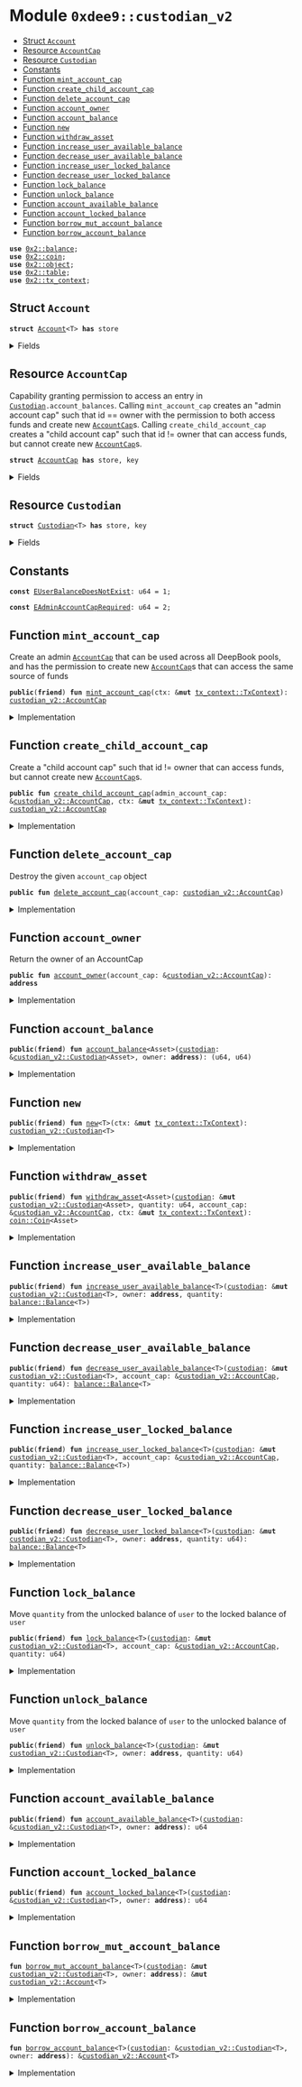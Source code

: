 
<a name="0xdee9_custodian_v2"></a>

# Module `0xdee9::custodian_v2`



-  [Struct `Account`](#0xdee9_custodian_v2_Account)
-  [Resource `AccountCap`](#0xdee9_custodian_v2_AccountCap)
-  [Resource `Custodian`](#0xdee9_custodian_v2_Custodian)
-  [Constants](#@Constants_0)
-  [Function `mint_account_cap`](#0xdee9_custodian_v2_mint_account_cap)
-  [Function `create_child_account_cap`](#0xdee9_custodian_v2_create_child_account_cap)
-  [Function `delete_account_cap`](#0xdee9_custodian_v2_delete_account_cap)
-  [Function `account_owner`](#0xdee9_custodian_v2_account_owner)
-  [Function `account_balance`](#0xdee9_custodian_v2_account_balance)
-  [Function `new`](#0xdee9_custodian_v2_new)
-  [Function `withdraw_asset`](#0xdee9_custodian_v2_withdraw_asset)
-  [Function `increase_user_available_balance`](#0xdee9_custodian_v2_increase_user_available_balance)
-  [Function `decrease_user_available_balance`](#0xdee9_custodian_v2_decrease_user_available_balance)
-  [Function `increase_user_locked_balance`](#0xdee9_custodian_v2_increase_user_locked_balance)
-  [Function `decrease_user_locked_balance`](#0xdee9_custodian_v2_decrease_user_locked_balance)
-  [Function `lock_balance`](#0xdee9_custodian_v2_lock_balance)
-  [Function `unlock_balance`](#0xdee9_custodian_v2_unlock_balance)
-  [Function `account_available_balance`](#0xdee9_custodian_v2_account_available_balance)
-  [Function `account_locked_balance`](#0xdee9_custodian_v2_account_locked_balance)
-  [Function `borrow_mut_account_balance`](#0xdee9_custodian_v2_borrow_mut_account_balance)
-  [Function `borrow_account_balance`](#0xdee9_custodian_v2_borrow_account_balance)


<pre><code><b>use</b> <a href="../../../.././build/Sui/docs/balance.md#0x2_balance">0x2::balance</a>;
<b>use</b> <a href="../../../.././build/Sui/docs/coin.md#0x2_coin">0x2::coin</a>;
<b>use</b> <a href="../../../.././build/Sui/docs/object.md#0x2_object">0x2::object</a>;
<b>use</b> <a href="../../../.././build/Sui/docs/table.md#0x2_table">0x2::table</a>;
<b>use</b> <a href="../../../.././build/Sui/docs/tx_context.md#0x2_tx_context">0x2::tx_context</a>;
</code></pre>



<a name="0xdee9_custodian_v2_Account"></a>

## Struct `Account`



<pre><code><b>struct</b> <a href="custodian_v2.md#0xdee9_custodian_v2_Account">Account</a>&lt;T&gt; <b>has</b> store
</code></pre>



<details>
<summary>Fields</summary>


<dl>
<dt>
<code>available_balance: <a href="../../../.././build/Sui/docs/balance.md#0x2_balance_Balance">balance::Balance</a>&lt;T&gt;</code>
</dt>
<dd>

</dd>
<dt>
<code>locked_balance: <a href="../../../.././build/Sui/docs/balance.md#0x2_balance_Balance">balance::Balance</a>&lt;T&gt;</code>
</dt>
<dd>

</dd>
</dl>


</details>

<a name="0xdee9_custodian_v2_AccountCap"></a>

## Resource `AccountCap`

Capability granting permission to access an entry in <code><a href="custodian_v2.md#0xdee9_custodian_v2_Custodian">Custodian</a>.account_balances</code>.
Calling <code>mint_account_cap</code> creates an "admin account cap" such that id == owner with
the permission to both access funds and create new <code><a href="custodian_v2.md#0xdee9_custodian_v2_AccountCap">AccountCap</a></code>s.
Calling <code>create_child_account_cap</code> creates a "child account cap" such that id != owner
that can access funds, but cannot create new <code><a href="custodian_v2.md#0xdee9_custodian_v2_AccountCap">AccountCap</a></code>s.


<pre><code><b>struct</b> <a href="custodian_v2.md#0xdee9_custodian_v2_AccountCap">AccountCap</a> <b>has</b> store, key
</code></pre>



<details>
<summary>Fields</summary>


<dl>
<dt>
<code>id: <a href="../../../.././build/Sui/docs/object.md#0x2_object_UID">object::UID</a></code>
</dt>
<dd>

</dd>
<dt>
<code>owner: <b>address</b></code>
</dt>
<dd>
 The owner of this AccountCap. Note: this is
 derived from an object ID, not a user address
</dd>
</dl>


</details>

<a name="0xdee9_custodian_v2_Custodian"></a>

## Resource `Custodian`



<pre><code><b>struct</b> <a href="custodian_v2.md#0xdee9_custodian_v2_Custodian">Custodian</a>&lt;T&gt; <b>has</b> store, key
</code></pre>



<details>
<summary>Fields</summary>


<dl>
<dt>
<code>id: <a href="../../../.././build/Sui/docs/object.md#0x2_object_UID">object::UID</a></code>
</dt>
<dd>

</dd>
<dt>
<code>account_balances: <a href="../../../.././build/Sui/docs/table.md#0x2_table_Table">table::Table</a>&lt;<b>address</b>, <a href="custodian_v2.md#0xdee9_custodian_v2_Account">custodian_v2::Account</a>&lt;T&gt;&gt;</code>
</dt>
<dd>
 Map from the owner address of AccountCap object to an Account object
</dd>
</dl>


</details>

<a name="@Constants_0"></a>

## Constants


<a name="0xdee9_custodian_v2_EUserBalanceDoesNotExist"></a>



<pre><code><b>const</b> <a href="custodian_v2.md#0xdee9_custodian_v2_EUserBalanceDoesNotExist">EUserBalanceDoesNotExist</a>: u64 = 1;
</code></pre>



<a name="0xdee9_custodian_v2_EAdminAccountCapRequired"></a>



<pre><code><b>const</b> <a href="custodian_v2.md#0xdee9_custodian_v2_EAdminAccountCapRequired">EAdminAccountCapRequired</a>: u64 = 2;
</code></pre>



<a name="0xdee9_custodian_v2_mint_account_cap"></a>

## Function `mint_account_cap`

Create an admin <code><a href="custodian_v2.md#0xdee9_custodian_v2_AccountCap">AccountCap</a></code> that can be used across all DeepBook pools, and has
the permission to create new <code><a href="custodian_v2.md#0xdee9_custodian_v2_AccountCap">AccountCap</a></code>s that can access the same source of funds


<pre><code><b>public</b>(<b>friend</b>) <b>fun</b> <a href="custodian_v2.md#0xdee9_custodian_v2_mint_account_cap">mint_account_cap</a>(ctx: &<b>mut</b> <a href="../../../.././build/Sui/docs/tx_context.md#0x2_tx_context_TxContext">tx_context::TxContext</a>): <a href="custodian_v2.md#0xdee9_custodian_v2_AccountCap">custodian_v2::AccountCap</a>
</code></pre>



<details>
<summary>Implementation</summary>


<pre><code><b>public</b>(<b>friend</b>) <b>fun</b> <a href="custodian_v2.md#0xdee9_custodian_v2_mint_account_cap">mint_account_cap</a>(ctx: &<b>mut</b> TxContext): <a href="custodian_v2.md#0xdee9_custodian_v2_AccountCap">AccountCap</a> {
    <b>let</b> id = <a href="../../../.././build/Sui/docs/object.md#0x2_object_new">object::new</a>(ctx);
    <b>let</b> owner = <a href="../../../.././build/Sui/docs/object.md#0x2_object_uid_to_address">object::uid_to_address</a>(&id);
    <a href="custodian_v2.md#0xdee9_custodian_v2_AccountCap">AccountCap</a> { id, owner }
}
</code></pre>



</details>

<a name="0xdee9_custodian_v2_create_child_account_cap"></a>

## Function `create_child_account_cap`

Create a "child account cap" such that id != owner
that can access funds, but cannot create new <code><a href="custodian_v2.md#0xdee9_custodian_v2_AccountCap">AccountCap</a></code>s.


<pre><code><b>public</b> <b>fun</b> <a href="custodian_v2.md#0xdee9_custodian_v2_create_child_account_cap">create_child_account_cap</a>(admin_account_cap: &<a href="custodian_v2.md#0xdee9_custodian_v2_AccountCap">custodian_v2::AccountCap</a>, ctx: &<b>mut</b> <a href="../../../.././build/Sui/docs/tx_context.md#0x2_tx_context_TxContext">tx_context::TxContext</a>): <a href="custodian_v2.md#0xdee9_custodian_v2_AccountCap">custodian_v2::AccountCap</a>
</code></pre>



<details>
<summary>Implementation</summary>


<pre><code><b>public</b> <b>fun</b> <a href="custodian_v2.md#0xdee9_custodian_v2_create_child_account_cap">create_child_account_cap</a>(admin_account_cap: &<a href="custodian_v2.md#0xdee9_custodian_v2_AccountCap">AccountCap</a>, ctx: &<b>mut</b> TxContext): <a href="custodian_v2.md#0xdee9_custodian_v2_AccountCap">AccountCap</a> {
    // Only the admin account cap can create new account caps
    <b>assert</b>!(<a href="../../../.././build/Sui/docs/object.md#0x2_object_uid_to_address">object::uid_to_address</a>(&admin_account_cap.id) == admin_account_cap.owner, <a href="custodian_v2.md#0xdee9_custodian_v2_EAdminAccountCapRequired">EAdminAccountCapRequired</a>);

    <a href="custodian_v2.md#0xdee9_custodian_v2_AccountCap">AccountCap</a> {
        id: <a href="../../../.././build/Sui/docs/object.md#0x2_object_new">object::new</a>(ctx),
        owner: admin_account_cap.owner
    }
}
</code></pre>



</details>

<a name="0xdee9_custodian_v2_delete_account_cap"></a>

## Function `delete_account_cap`

Destroy the given <code>account_cap</code> object


<pre><code><b>public</b> <b>fun</b> <a href="custodian_v2.md#0xdee9_custodian_v2_delete_account_cap">delete_account_cap</a>(account_cap: <a href="custodian_v2.md#0xdee9_custodian_v2_AccountCap">custodian_v2::AccountCap</a>)
</code></pre>



<details>
<summary>Implementation</summary>


<pre><code><b>public</b> <b>fun</b> <a href="custodian_v2.md#0xdee9_custodian_v2_delete_account_cap">delete_account_cap</a>(account_cap: <a href="custodian_v2.md#0xdee9_custodian_v2_AccountCap">AccountCap</a>) {
    <b>let</b> <a href="custodian_v2.md#0xdee9_custodian_v2_AccountCap">AccountCap</a> { id, owner: _ } = account_cap;
    <a href="../../../.././build/Sui/docs/object.md#0x2_object_delete">object::delete</a>(id)
}
</code></pre>



</details>

<a name="0xdee9_custodian_v2_account_owner"></a>

## Function `account_owner`

Return the owner of an AccountCap


<pre><code><b>public</b> <b>fun</b> <a href="custodian_v2.md#0xdee9_custodian_v2_account_owner">account_owner</a>(account_cap: &<a href="custodian_v2.md#0xdee9_custodian_v2_AccountCap">custodian_v2::AccountCap</a>): <b>address</b>
</code></pre>



<details>
<summary>Implementation</summary>


<pre><code><b>public</b> <b>fun</b> <a href="custodian_v2.md#0xdee9_custodian_v2_account_owner">account_owner</a>(account_cap: &<a href="custodian_v2.md#0xdee9_custodian_v2_AccountCap">AccountCap</a>): <b>address</b> {
    account_cap.owner
}
</code></pre>



</details>

<a name="0xdee9_custodian_v2_account_balance"></a>

## Function `account_balance`



<pre><code><b>public</b>(<b>friend</b>) <b>fun</b> <a href="custodian_v2.md#0xdee9_custodian_v2_account_balance">account_balance</a>&lt;Asset&gt;(<a href="custodian.md#0xdee9_custodian">custodian</a>: &<a href="custodian_v2.md#0xdee9_custodian_v2_Custodian">custodian_v2::Custodian</a>&lt;Asset&gt;, owner: <b>address</b>): (u64, u64)
</code></pre>



<details>
<summary>Implementation</summary>


<pre><code><b>public</b>(<b>friend</b>) <b>fun</b> <a href="custodian_v2.md#0xdee9_custodian_v2_account_balance">account_balance</a>&lt;Asset&gt;(
    <a href="custodian.md#0xdee9_custodian">custodian</a>: &<a href="custodian_v2.md#0xdee9_custodian_v2_Custodian">Custodian</a>&lt;Asset&gt;,
    owner: <b>address</b>
): (u64, u64) {
    // <b>if</b> <a href="custodian.md#0xdee9_custodian">custodian</a> account is not created yet, directly <b>return</b> (0, 0) rather than <b>abort</b>
    <b>if</b> (!<a href="../../../.././build/Sui/docs/table.md#0x2_table_contains">table::contains</a>(&<a href="custodian.md#0xdee9_custodian">custodian</a>.account_balances, owner)) {
        <b>return</b> (0, 0)
    };
    <b>let</b> account_balances = <a href="../../../.././build/Sui/docs/table.md#0x2_table_borrow">table::borrow</a>(&<a href="custodian.md#0xdee9_custodian">custodian</a>.account_balances, owner);
    <b>let</b> avail_balance = <a href="../../../.././build/Sui/docs/balance.md#0x2_balance_value">balance::value</a>(&account_balances.available_balance);
    <b>let</b> locked_balance = <a href="../../../.././build/Sui/docs/balance.md#0x2_balance_value">balance::value</a>(&account_balances.locked_balance);
    (avail_balance, locked_balance)
}
</code></pre>



</details>

<a name="0xdee9_custodian_v2_new"></a>

## Function `new`



<pre><code><b>public</b>(<b>friend</b>) <b>fun</b> <a href="custodian_v2.md#0xdee9_custodian_v2_new">new</a>&lt;T&gt;(ctx: &<b>mut</b> <a href="../../../.././build/Sui/docs/tx_context.md#0x2_tx_context_TxContext">tx_context::TxContext</a>): <a href="custodian_v2.md#0xdee9_custodian_v2_Custodian">custodian_v2::Custodian</a>&lt;T&gt;
</code></pre>



<details>
<summary>Implementation</summary>


<pre><code><b>public</b>(<b>friend</b>) <b>fun</b> <a href="custodian_v2.md#0xdee9_custodian_v2_new">new</a>&lt;T&gt;(ctx: &<b>mut</b> TxContext): <a href="custodian_v2.md#0xdee9_custodian_v2_Custodian">Custodian</a>&lt;T&gt; {
    <a href="custodian_v2.md#0xdee9_custodian_v2_Custodian">Custodian</a>&lt;T&gt; {
        id: <a href="../../../.././build/Sui/docs/object.md#0x2_object_new">object::new</a>(ctx),
        account_balances: <a href="../../../.././build/Sui/docs/table.md#0x2_table_new">table::new</a>(ctx),
    }
}
</code></pre>



</details>

<a name="0xdee9_custodian_v2_withdraw_asset"></a>

## Function `withdraw_asset`



<pre><code><b>public</b>(<b>friend</b>) <b>fun</b> <a href="custodian_v2.md#0xdee9_custodian_v2_withdraw_asset">withdraw_asset</a>&lt;Asset&gt;(<a href="custodian.md#0xdee9_custodian">custodian</a>: &<b>mut</b> <a href="custodian_v2.md#0xdee9_custodian_v2_Custodian">custodian_v2::Custodian</a>&lt;Asset&gt;, quantity: u64, account_cap: &<a href="custodian_v2.md#0xdee9_custodian_v2_AccountCap">custodian_v2::AccountCap</a>, ctx: &<b>mut</b> <a href="../../../.././build/Sui/docs/tx_context.md#0x2_tx_context_TxContext">tx_context::TxContext</a>): <a href="../../../.././build/Sui/docs/coin.md#0x2_coin_Coin">coin::Coin</a>&lt;Asset&gt;
</code></pre>



<details>
<summary>Implementation</summary>


<pre><code><b>public</b>(<b>friend</b>) <b>fun</b> <a href="custodian_v2.md#0xdee9_custodian_v2_withdraw_asset">withdraw_asset</a>&lt;Asset&gt;(
    <a href="custodian.md#0xdee9_custodian">custodian</a>: &<b>mut</b> <a href="custodian_v2.md#0xdee9_custodian_v2_Custodian">Custodian</a>&lt;Asset&gt;,
    quantity: u64,
    account_cap: &<a href="custodian_v2.md#0xdee9_custodian_v2_AccountCap">AccountCap</a>,
    ctx: &<b>mut</b> TxContext
): Coin&lt;Asset&gt; {
    <a href="../../../.././build/Sui/docs/coin.md#0x2_coin_from_balance">coin::from_balance</a>(<a href="custodian_v2.md#0xdee9_custodian_v2_decrease_user_available_balance">decrease_user_available_balance</a>&lt;Asset&gt;(<a href="custodian.md#0xdee9_custodian">custodian</a>, account_cap, quantity), ctx)
}
</code></pre>



</details>

<a name="0xdee9_custodian_v2_increase_user_available_balance"></a>

## Function `increase_user_available_balance`



<pre><code><b>public</b>(<b>friend</b>) <b>fun</b> <a href="custodian_v2.md#0xdee9_custodian_v2_increase_user_available_balance">increase_user_available_balance</a>&lt;T&gt;(<a href="custodian.md#0xdee9_custodian">custodian</a>: &<b>mut</b> <a href="custodian_v2.md#0xdee9_custodian_v2_Custodian">custodian_v2::Custodian</a>&lt;T&gt;, owner: <b>address</b>, quantity: <a href="../../../.././build/Sui/docs/balance.md#0x2_balance_Balance">balance::Balance</a>&lt;T&gt;)
</code></pre>



<details>
<summary>Implementation</summary>


<pre><code><b>public</b>(<b>friend</b>) <b>fun</b> <a href="custodian_v2.md#0xdee9_custodian_v2_increase_user_available_balance">increase_user_available_balance</a>&lt;T&gt;(
    <a href="custodian.md#0xdee9_custodian">custodian</a>: &<b>mut</b> <a href="custodian_v2.md#0xdee9_custodian_v2_Custodian">Custodian</a>&lt;T&gt;,
    owner: <b>address</b>,
    quantity: Balance&lt;T&gt;,
) {
    <b>let</b> account = <a href="custodian_v2.md#0xdee9_custodian_v2_borrow_mut_account_balance">borrow_mut_account_balance</a>&lt;T&gt;(<a href="custodian.md#0xdee9_custodian">custodian</a>, owner);
    <a href="../../../.././build/Sui/docs/balance.md#0x2_balance_join">balance::join</a>(&<b>mut</b> account.available_balance, quantity);
}
</code></pre>



</details>

<a name="0xdee9_custodian_v2_decrease_user_available_balance"></a>

## Function `decrease_user_available_balance`



<pre><code><b>public</b>(<b>friend</b>) <b>fun</b> <a href="custodian_v2.md#0xdee9_custodian_v2_decrease_user_available_balance">decrease_user_available_balance</a>&lt;T&gt;(<a href="custodian.md#0xdee9_custodian">custodian</a>: &<b>mut</b> <a href="custodian_v2.md#0xdee9_custodian_v2_Custodian">custodian_v2::Custodian</a>&lt;T&gt;, account_cap: &<a href="custodian_v2.md#0xdee9_custodian_v2_AccountCap">custodian_v2::AccountCap</a>, quantity: u64): <a href="../../../.././build/Sui/docs/balance.md#0x2_balance_Balance">balance::Balance</a>&lt;T&gt;
</code></pre>



<details>
<summary>Implementation</summary>


<pre><code><b>public</b>(<b>friend</b>) <b>fun</b> <a href="custodian_v2.md#0xdee9_custodian_v2_decrease_user_available_balance">decrease_user_available_balance</a>&lt;T&gt;(
    <a href="custodian.md#0xdee9_custodian">custodian</a>: &<b>mut</b> <a href="custodian_v2.md#0xdee9_custodian_v2_Custodian">Custodian</a>&lt;T&gt;,
    account_cap: &<a href="custodian_v2.md#0xdee9_custodian_v2_AccountCap">AccountCap</a>,
    quantity: u64,
): Balance&lt;T&gt; {
    <b>let</b> account = <a href="custodian_v2.md#0xdee9_custodian_v2_borrow_mut_account_balance">borrow_mut_account_balance</a>&lt;T&gt;(<a href="custodian.md#0xdee9_custodian">custodian</a>, account_cap.owner);
    <a href="../../../.././build/Sui/docs/balance.md#0x2_balance_split">balance::split</a>(&<b>mut</b> account.available_balance, quantity)
}
</code></pre>



</details>

<a name="0xdee9_custodian_v2_increase_user_locked_balance"></a>

## Function `increase_user_locked_balance`



<pre><code><b>public</b>(<b>friend</b>) <b>fun</b> <a href="custodian_v2.md#0xdee9_custodian_v2_increase_user_locked_balance">increase_user_locked_balance</a>&lt;T&gt;(<a href="custodian.md#0xdee9_custodian">custodian</a>: &<b>mut</b> <a href="custodian_v2.md#0xdee9_custodian_v2_Custodian">custodian_v2::Custodian</a>&lt;T&gt;, account_cap: &<a href="custodian_v2.md#0xdee9_custodian_v2_AccountCap">custodian_v2::AccountCap</a>, quantity: <a href="../../../.././build/Sui/docs/balance.md#0x2_balance_Balance">balance::Balance</a>&lt;T&gt;)
</code></pre>



<details>
<summary>Implementation</summary>


<pre><code><b>public</b>(<b>friend</b>) <b>fun</b> <a href="custodian_v2.md#0xdee9_custodian_v2_increase_user_locked_balance">increase_user_locked_balance</a>&lt;T&gt;(
    <a href="custodian.md#0xdee9_custodian">custodian</a>: &<b>mut</b> <a href="custodian_v2.md#0xdee9_custodian_v2_Custodian">Custodian</a>&lt;T&gt;,
    account_cap: &<a href="custodian_v2.md#0xdee9_custodian_v2_AccountCap">AccountCap</a>,
    quantity: Balance&lt;T&gt;,
) {
    <b>let</b> account = <a href="custodian_v2.md#0xdee9_custodian_v2_borrow_mut_account_balance">borrow_mut_account_balance</a>&lt;T&gt;(<a href="custodian.md#0xdee9_custodian">custodian</a>, account_cap.owner);
    <a href="../../../.././build/Sui/docs/balance.md#0x2_balance_join">balance::join</a>(&<b>mut</b> account.locked_balance, quantity);
}
</code></pre>



</details>

<a name="0xdee9_custodian_v2_decrease_user_locked_balance"></a>

## Function `decrease_user_locked_balance`



<pre><code><b>public</b>(<b>friend</b>) <b>fun</b> <a href="custodian_v2.md#0xdee9_custodian_v2_decrease_user_locked_balance">decrease_user_locked_balance</a>&lt;T&gt;(<a href="custodian.md#0xdee9_custodian">custodian</a>: &<b>mut</b> <a href="custodian_v2.md#0xdee9_custodian_v2_Custodian">custodian_v2::Custodian</a>&lt;T&gt;, owner: <b>address</b>, quantity: u64): <a href="../../../.././build/Sui/docs/balance.md#0x2_balance_Balance">balance::Balance</a>&lt;T&gt;
</code></pre>



<details>
<summary>Implementation</summary>


<pre><code><b>public</b>(<b>friend</b>) <b>fun</b> <a href="custodian_v2.md#0xdee9_custodian_v2_decrease_user_locked_balance">decrease_user_locked_balance</a>&lt;T&gt;(
    <a href="custodian.md#0xdee9_custodian">custodian</a>: &<b>mut</b> <a href="custodian_v2.md#0xdee9_custodian_v2_Custodian">Custodian</a>&lt;T&gt;,
    owner: <b>address</b>,
    quantity: u64,
): Balance&lt;T&gt; {
    <b>let</b> account = <a href="custodian_v2.md#0xdee9_custodian_v2_borrow_mut_account_balance">borrow_mut_account_balance</a>&lt;T&gt;(<a href="custodian.md#0xdee9_custodian">custodian</a>, owner);
    split(&<b>mut</b> account.locked_balance, quantity)
}
</code></pre>



</details>

<a name="0xdee9_custodian_v2_lock_balance"></a>

## Function `lock_balance`

Move <code>quantity</code> from the unlocked balance of <code>user</code> to the locked balance of <code>user</code>


<pre><code><b>public</b>(<b>friend</b>) <b>fun</b> <a href="custodian_v2.md#0xdee9_custodian_v2_lock_balance">lock_balance</a>&lt;T&gt;(<a href="custodian.md#0xdee9_custodian">custodian</a>: &<b>mut</b> <a href="custodian_v2.md#0xdee9_custodian_v2_Custodian">custodian_v2::Custodian</a>&lt;T&gt;, account_cap: &<a href="custodian_v2.md#0xdee9_custodian_v2_AccountCap">custodian_v2::AccountCap</a>, quantity: u64)
</code></pre>



<details>
<summary>Implementation</summary>


<pre><code><b>public</b>(<b>friend</b>) <b>fun</b> <a href="custodian_v2.md#0xdee9_custodian_v2_lock_balance">lock_balance</a>&lt;T&gt;(
    <a href="custodian.md#0xdee9_custodian">custodian</a>: &<b>mut</b> <a href="custodian_v2.md#0xdee9_custodian_v2_Custodian">Custodian</a>&lt;T&gt;,
    account_cap: &<a href="custodian_v2.md#0xdee9_custodian_v2_AccountCap">AccountCap</a>,
    quantity: u64,
) {
    <b>let</b> to_lock = <a href="custodian_v2.md#0xdee9_custodian_v2_decrease_user_available_balance">decrease_user_available_balance</a>(<a href="custodian.md#0xdee9_custodian">custodian</a>, account_cap, quantity);
    <a href="custodian_v2.md#0xdee9_custodian_v2_increase_user_locked_balance">increase_user_locked_balance</a>(<a href="custodian.md#0xdee9_custodian">custodian</a>, account_cap, to_lock);
}
</code></pre>



</details>

<a name="0xdee9_custodian_v2_unlock_balance"></a>

## Function `unlock_balance`

Move <code>quantity</code> from the locked balance of <code>user</code> to the unlocked balance of <code>user</code>


<pre><code><b>public</b>(<b>friend</b>) <b>fun</b> <a href="custodian_v2.md#0xdee9_custodian_v2_unlock_balance">unlock_balance</a>&lt;T&gt;(<a href="custodian.md#0xdee9_custodian">custodian</a>: &<b>mut</b> <a href="custodian_v2.md#0xdee9_custodian_v2_Custodian">custodian_v2::Custodian</a>&lt;T&gt;, owner: <b>address</b>, quantity: u64)
</code></pre>



<details>
<summary>Implementation</summary>


<pre><code><b>public</b>(<b>friend</b>) <b>fun</b> <a href="custodian_v2.md#0xdee9_custodian_v2_unlock_balance">unlock_balance</a>&lt;T&gt;(
    <a href="custodian.md#0xdee9_custodian">custodian</a>: &<b>mut</b> <a href="custodian_v2.md#0xdee9_custodian_v2_Custodian">Custodian</a>&lt;T&gt;,
    owner: <b>address</b>,
    quantity: u64,
) {
    <b>let</b> locked_balance = <a href="custodian_v2.md#0xdee9_custodian_v2_decrease_user_locked_balance">decrease_user_locked_balance</a>&lt;T&gt;(<a href="custodian.md#0xdee9_custodian">custodian</a>, owner, quantity);
    <a href="custodian_v2.md#0xdee9_custodian_v2_increase_user_available_balance">increase_user_available_balance</a>&lt;T&gt;(<a href="custodian.md#0xdee9_custodian">custodian</a>, owner, locked_balance)
}
</code></pre>



</details>

<a name="0xdee9_custodian_v2_account_available_balance"></a>

## Function `account_available_balance`



<pre><code><b>public</b>(<b>friend</b>) <b>fun</b> <a href="custodian_v2.md#0xdee9_custodian_v2_account_available_balance">account_available_balance</a>&lt;T&gt;(<a href="custodian.md#0xdee9_custodian">custodian</a>: &<a href="custodian_v2.md#0xdee9_custodian_v2_Custodian">custodian_v2::Custodian</a>&lt;T&gt;, owner: <b>address</b>): u64
</code></pre>



<details>
<summary>Implementation</summary>


<pre><code><b>public</b>(<b>friend</b>) <b>fun</b> <a href="custodian_v2.md#0xdee9_custodian_v2_account_available_balance">account_available_balance</a>&lt;T&gt;(
    <a href="custodian.md#0xdee9_custodian">custodian</a>: &<a href="custodian_v2.md#0xdee9_custodian_v2_Custodian">Custodian</a>&lt;T&gt;,
    owner: <b>address</b>,
): u64 {
    <a href="../../../.././build/Sui/docs/balance.md#0x2_balance_value">balance::value</a>(&<a href="../../../.././build/Sui/docs/table.md#0x2_table_borrow">table::borrow</a>(&<a href="custodian.md#0xdee9_custodian">custodian</a>.account_balances, owner).available_balance)
}
</code></pre>



</details>

<a name="0xdee9_custodian_v2_account_locked_balance"></a>

## Function `account_locked_balance`



<pre><code><b>public</b>(<b>friend</b>) <b>fun</b> <a href="custodian_v2.md#0xdee9_custodian_v2_account_locked_balance">account_locked_balance</a>&lt;T&gt;(<a href="custodian.md#0xdee9_custodian">custodian</a>: &<a href="custodian_v2.md#0xdee9_custodian_v2_Custodian">custodian_v2::Custodian</a>&lt;T&gt;, owner: <b>address</b>): u64
</code></pre>



<details>
<summary>Implementation</summary>


<pre><code><b>public</b>(<b>friend</b>) <b>fun</b> <a href="custodian_v2.md#0xdee9_custodian_v2_account_locked_balance">account_locked_balance</a>&lt;T&gt;(
    <a href="custodian.md#0xdee9_custodian">custodian</a>: &<a href="custodian_v2.md#0xdee9_custodian_v2_Custodian">Custodian</a>&lt;T&gt;,
    owner: <b>address</b>,
): u64 {
    <a href="../../../.././build/Sui/docs/balance.md#0x2_balance_value">balance::value</a>(&<a href="../../../.././build/Sui/docs/table.md#0x2_table_borrow">table::borrow</a>(&<a href="custodian.md#0xdee9_custodian">custodian</a>.account_balances, owner).locked_balance)
}
</code></pre>



</details>

<a name="0xdee9_custodian_v2_borrow_mut_account_balance"></a>

## Function `borrow_mut_account_balance`



<pre><code><b>fun</b> <a href="custodian_v2.md#0xdee9_custodian_v2_borrow_mut_account_balance">borrow_mut_account_balance</a>&lt;T&gt;(<a href="custodian.md#0xdee9_custodian">custodian</a>: &<b>mut</b> <a href="custodian_v2.md#0xdee9_custodian_v2_Custodian">custodian_v2::Custodian</a>&lt;T&gt;, owner: <b>address</b>): &<b>mut</b> <a href="custodian_v2.md#0xdee9_custodian_v2_Account">custodian_v2::Account</a>&lt;T&gt;
</code></pre>



<details>
<summary>Implementation</summary>


<pre><code><b>fun</b> <a href="custodian_v2.md#0xdee9_custodian_v2_borrow_mut_account_balance">borrow_mut_account_balance</a>&lt;T&gt;(
    <a href="custodian.md#0xdee9_custodian">custodian</a>: &<b>mut</b> <a href="custodian_v2.md#0xdee9_custodian_v2_Custodian">Custodian</a>&lt;T&gt;,
    owner: <b>address</b>,
): &<b>mut</b> <a href="custodian_v2.md#0xdee9_custodian_v2_Account">Account</a>&lt;T&gt; {
    <b>if</b> (!<a href="../../../.././build/Sui/docs/table.md#0x2_table_contains">table::contains</a>(&<a href="custodian.md#0xdee9_custodian">custodian</a>.account_balances, owner)) {
        <a href="../../../.././build/Sui/docs/table.md#0x2_table_add">table::add</a>(
            &<b>mut</b> <a href="custodian.md#0xdee9_custodian">custodian</a>.account_balances,
            owner,
            <a href="custodian_v2.md#0xdee9_custodian_v2_Account">Account</a> { available_balance: <a href="../../../.././build/Sui/docs/balance.md#0x2_balance_zero">balance::zero</a>(), locked_balance: <a href="../../../.././build/Sui/docs/balance.md#0x2_balance_zero">balance::zero</a>() }
        );
    };
    <a href="../../../.././build/Sui/docs/table.md#0x2_table_borrow_mut">table::borrow_mut</a>(&<b>mut</b> <a href="custodian.md#0xdee9_custodian">custodian</a>.account_balances, owner)
}
</code></pre>



</details>

<a name="0xdee9_custodian_v2_borrow_account_balance"></a>

## Function `borrow_account_balance`



<pre><code><b>fun</b> <a href="custodian_v2.md#0xdee9_custodian_v2_borrow_account_balance">borrow_account_balance</a>&lt;T&gt;(<a href="custodian.md#0xdee9_custodian">custodian</a>: &<a href="custodian_v2.md#0xdee9_custodian_v2_Custodian">custodian_v2::Custodian</a>&lt;T&gt;, owner: <b>address</b>): &<a href="custodian_v2.md#0xdee9_custodian_v2_Account">custodian_v2::Account</a>&lt;T&gt;
</code></pre>



<details>
<summary>Implementation</summary>


<pre><code><b>fun</b> <a href="custodian_v2.md#0xdee9_custodian_v2_borrow_account_balance">borrow_account_balance</a>&lt;T&gt;(
    <a href="custodian.md#0xdee9_custodian">custodian</a>: &<a href="custodian_v2.md#0xdee9_custodian_v2_Custodian">Custodian</a>&lt;T&gt;,
    owner: <b>address</b>,
): &<a href="custodian_v2.md#0xdee9_custodian_v2_Account">Account</a>&lt;T&gt; {
    <b>assert</b>!(
        <a href="../../../.././build/Sui/docs/table.md#0x2_table_contains">table::contains</a>(&<a href="custodian.md#0xdee9_custodian">custodian</a>.account_balances, owner),
        <a href="custodian_v2.md#0xdee9_custodian_v2_EUserBalanceDoesNotExist">EUserBalanceDoesNotExist</a>
    );
    <a href="../../../.././build/Sui/docs/table.md#0x2_table_borrow">table::borrow</a>(&<a href="custodian.md#0xdee9_custodian">custodian</a>.account_balances, owner)
}
</code></pre>



</details>
